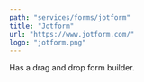 ```yaml
---
path: "services/forms/jotform"
title: "Jotform"
url: "https://www.jotform.com/"
logo: "jotform.png"
---
```


Has a drag and drop form builder.
